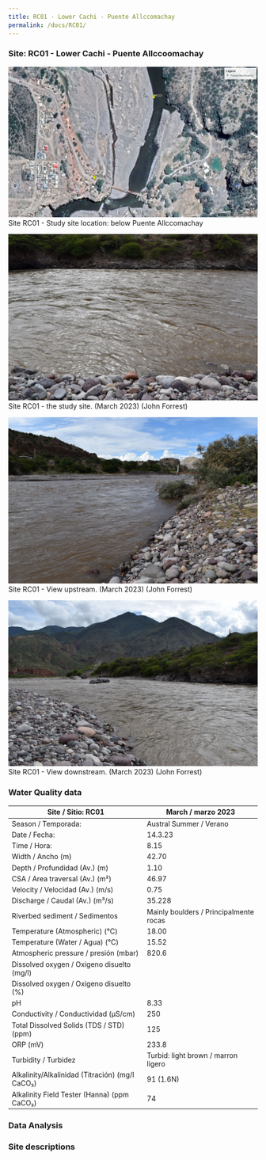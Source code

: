 ```yaml
---
title: RC01 - Lower Cachi - Puente Allccomachay
permalink: /docs/RC01/
---
```



### Site: RC01 - Lower Cachi - Puente Allccoomachay


![RC01](/assets/sites/RC01.jpg)
Site RC01 - Study site location: below Puente Allccomachay


![Site RC01 - the study site](/assets/sites/RC01site.jpg)
Site RC01 - the study site.  (March 2023) (John Forrest)


![RC01 View upstream](/assets/sites/RC01upstream.jpg)
Site RC01 - View upstream.  (March 2023) (John Forrest)


![RC01 View downstream](/assets/sites/RC01downstream.jpg)
Site RC01 - View downstream.  (March 2023) (John Forrest)



### Water Quality data

|     Site / Sitio: RC01                                 |     March / marzo 2023                          |
|--------------------------------------------------------|-------------------------------------------------|
|     Season / Temporada:                                |     Austral Summer / Verano                     |
|     Date / Fecha:                                      |     14.3.23                                     |
|     Time / Hora:                                       |     8.15                                        |
|     Width / Ancho (m)                                  |     42.70                                       |
|     Depth / Profundidad (Av.) (m)                      |     1.10                                        |
|     CSA / Area traversal (Av.) (m²)                    |     46.97                                       |
|     Velocity / Velocidad  (Av.) (m/s)                  |     0.75                                        |
|     Discharge / Caudal (Av.) (m³/s)                    |     35.228                                      |
|     Riverbed sediment / Sedimentos                     |     Mainly boulders / Principalmente   rocas    |
|     Temperature (Atmospheric) (°C)                     |     18.00                                       |
|     Temperature (Water / Agua) (°C)                    |     15.52                                       |
|     Atmospheric pressure / presión (mbar)              |     820.6                                       |
|     Dissolved oxygen /   Oxigeno disuelto (mg/l)       |                                                 |
|     Dissolved oxygen / Oxigeno disuelto (%)            |                                                 |
|     pH                                                 |     8.33                                        |
|     Conductivity / Conductividad (µS/cm)               |     250                                         |
|     Total Dissolved Solids (TDS / STD)  (ppm)          |     125                                         |
|     ORP (mV)                                           |     233.8                                       |
|     Turbidity / Turbidez                               |     Turbid: light brown / marron ligero         |
|     Alkalinity/Alkalinidad (Titración) (mg/l CaCO₃)    |     91 (1.6N)                                   |
|     Alkalinity Field Tester (Hanna) (ppm CaCO₃)        |     74                                          |


### Data Analysis


### Site descriptions


